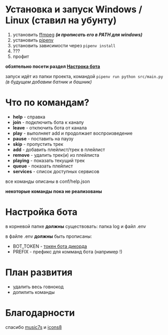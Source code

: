 # Установка и запуск Windows / Linux (ставил на убунту)
1. установить [ffmpeg](https://ffmpeg.org/) ***(и прописать его в PATH для windows)***
2. установить [pipenv](https://pypi.org/project/pipenv/) 
3. установить зависимости через `pipenv install`
4. ???
5. профит

**обзятельно посети раздел [Настрока бота](#настройка-бота)**

запуск идёт из папки проекта, командой `pipenv run python src/main.py` *(в будущем добавим батник и башник)*

# Что по командам?
* **help**     - справка
* **join**     - подключить бота к каналу
* **leave**    - отключить бота от канала
* **play**     - выполняет add и продолжает воспроизведение
* **pause**    - поставить на паузу
* **skip**     - пропустить трек
* **add**      - добавить плейлист/трек в плейлист
* **remove**   - удалить трек(и) из плейлиста
* **playing**  - показать текущий трек
* **queue**    - показать плейлист
* **services** - список доступных сервисов

все команды описаны в conf/help.json

**некоторые команды пока не реализованы**

# Настройка бота
в корневой папке **должны** существовать: папка log и файл .env

в файле .env **должны** быть прописаны:
 * BOT_TOKEN - [токен бота дикорда](https://discord.com/developers/)
 * PREFIX - префикс для комманд бота (например !)
 
# План развития
 * удалить весь говнокод
 * допилить команды

# Благодарности
спасибо [music7s](https://vk.music7s.cc/) и [icons8](https://icons8.com/)
